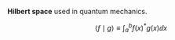 **Hilbert space** used in quantum mechanics.

$$
\langle f \mid g \rangle \equiv \int_a^b f(x)^* g(x) \dd{x}
$$